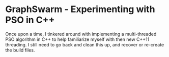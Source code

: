 # GraphSwarm - Experimenting with PSO in C++

Once upon a time, I tinkered around with implementing a multi-threaded PSO
algorithm in C++ to help familiarize myself with then new C++11 threading.
I still need to go back and clean this up, and recover or re-create the
build files.

